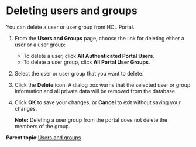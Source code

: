 # Deleting users and groups 

You can delete a user or user group from HCL Portal.

1.  From the **Users and Groups** page, choose the link for deleting either a user or a user group:

    -   To delete a user, click **All Authenticated Portal Users**.
    -   To delete a user group, click **All Portal User Groups**.
2.  Select the user or user group that you want to delete.

3.  Click the **Delete** icon. A dialog box warns that the selected user or group information and all private data will be removed from the database.

4.  Click **OK** to save your changes, or **Cancel** to exit without saving your changes.

    **Note:** Deleting a user group from the portal does not delete the members of the group.


**Parent topic:**[Users and groups ](../admin-system/adusrgrp.md)

